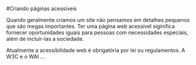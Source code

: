 #Criando páginas acessíveis

Quando geralmente criamos um site não pensamos em detalhes pequenos que são megas importantes. Ter uma página web acessível siginifica fornecer oportunidades iguais para pessoas com necessidades especiais, além de incluir-las a sociedade.

Atualmente a acessibilidade web é obrigatória por lei ou regulamentos. A W3C e o WAI ...